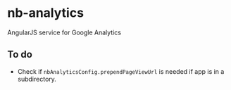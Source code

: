 # nb-analytics

AngularJS service for Google Analytics

## To do

* Check if `nbAnalyticsConfig.prependPageViewUrl` is needed if app is in a subdirectory.
